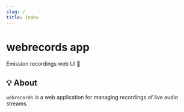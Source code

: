 ```yaml
---
slug: /
title: Index
---
```


# webrecords app

Emission recordings web UI 📼

## 💡 About

`webrecords` is a web application for managing recordings of live audio streams.
